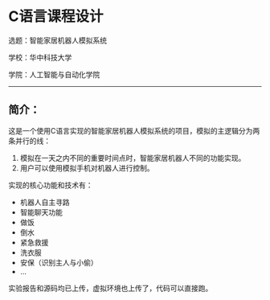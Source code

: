 # C语言课程设计

选题：智能家居机器人模拟系统

学校：华中科技大学

学院：人工智能与自动化学院
- - -
## 简介：
这是一个使用C语言实现的智能家居机器人模拟系统的项目，模拟的主逻辑分为两条并行的线：
1. 模拟在一天之内不同的重要时间点时，智能家居机器人不同的功能实现。
2. 用户可以使用模拟手机对机器人进行控制。


实现的核心功能和技术有：
+ 机器人自主寻路
+ 智能聊天功能
+ 做饭
+ 倒水
+ 紧急救援
+ 洗衣服
+ 安保（识别主人与小偷）
+ ...

实验报告和源码均已上传，虚拟环境也上传了，代码可以直接跑。
